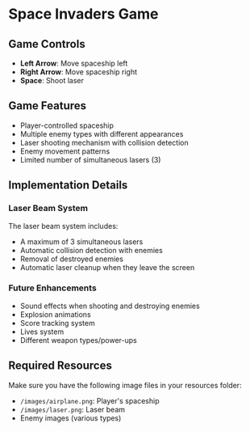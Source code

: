 # Space Invaders Game

## Game Controls
- **Left Arrow**: Move spaceship left
- **Right Arrow**: Move spaceship right
- **Space**: Shoot laser

## Game Features
- Player-controlled spaceship
- Multiple enemy types with different appearances
- Laser shooting mechanism with collision detection
- Enemy movement patterns
- Limited number of simultaneous lasers (3)

## Implementation Details

### Laser Beam System
The laser beam system includes:
- A maximum of 3 simultaneous lasers
- Automatic collision detection with enemies
- Removal of destroyed enemies
- Automatic laser cleanup when they leave the screen

### Future Enhancements
- Sound effects when shooting and destroying enemies
- Explosion animations
- Score tracking system
- Lives system
- Different weapon types/power-ups

## Required Resources
Make sure you have the following image files in your resources folder:
- `/images/airplane.png`: Player's spaceship
- `/images/laser.png`: Laser beam
- Enemy images (various types)
